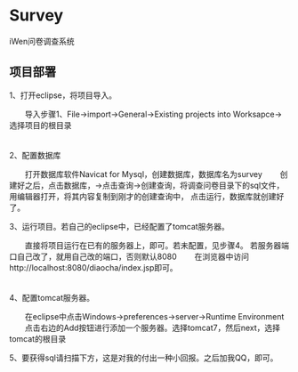 # Survey
iWen问卷调查系统  

项目部署
------------------------------------  
1、打开eclipse，将项目导入。  

　　导入步骤1、File->import->General->Existing projects into Worksapce->选择项目的根目录  
　　

2、配置数据库  

　　打开数据库软件Navicat for Mysql，创建数据库，数据库名为survey
　　创建好之后，点击数据库，->点击查询->创建查询，将调查问卷目录下的sql文件，用编辑器打开，将其内容复制到刚才的创建查询中，
点击运行，数据库就创建好了。  


3、运行项目。若自己的eclipse中，已经配置了tomcat服务器。  

　　直接将项目运行在已有的服务器上，即可。若未配置，见步骤4。
若服务器端口自己改了，就用自己改的端口，否则默认8080
　　在浏览器中访问http://localhost:8080/diaocha/index.jsp即可。  
　　

4、配置tomcat服务器。  

　　在eclipse中点击Windows->preferences->server->Runtime Environment
　　点击右边的Add按钮进行添加一个服务器。选择tomcat7，然后next，选择tomcat的根目录

5、要获得sql请扫描下方，这是对我的付出一种小回报。之后加我QQ，即可。

